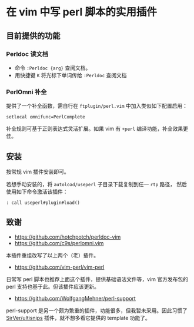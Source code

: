 # 在 vim 中写 perl 脚本的实用插件

## 目前提供的功能

### Perldoc 读文档

* 命令 `:Perldoc {arg}` 查阅文档。
* 用快捷键 `K` 将光标下单词传给 `:Perldoc` 查阅文档

### PerlOmni 补全

提供了一个补全函数，需自行在 `ftplugin/perl.vim` 中加入类似如下配置启用：

```vim
setlocal omnifunc=PerlComplete
```

补全规则可基于正则表达式灵活扩展。如果 vim 有 `+perl` 编译功能，补全效果更佳。

## 安装

按常规 vim 插件安装即可。

若想手动安装的，将 `autoload/useperl` 子目录下载复制到任一 `rtp` 路径，
然后使用如下命令激活该插件：

```vim
: call useperl#plugin#load()
```

## 致谢

* https://github.com/hotchpotch/perldoc-vim
* https://github.com/c9s/perlomni.vim

本插件重组改写了以上两个（老）插件。

* https://github.com/vim-perl/vim-perl

日常写 perl 脚本也推荐上面这个插件，提供基础语法文件等，vim 官方发布包的 perl
支持也基于此。但该插件应该更新。

* https://github.com/WolfgangMehner/perl-support

perl-support 是另一个颇为繁重的插件，功能很多，但我暂未采用。因此习惯了 
[SirVer/ultisnips](https://github.com/SirVer/ultisnips) 插件，就不想多看它提供的 template 功能了。
